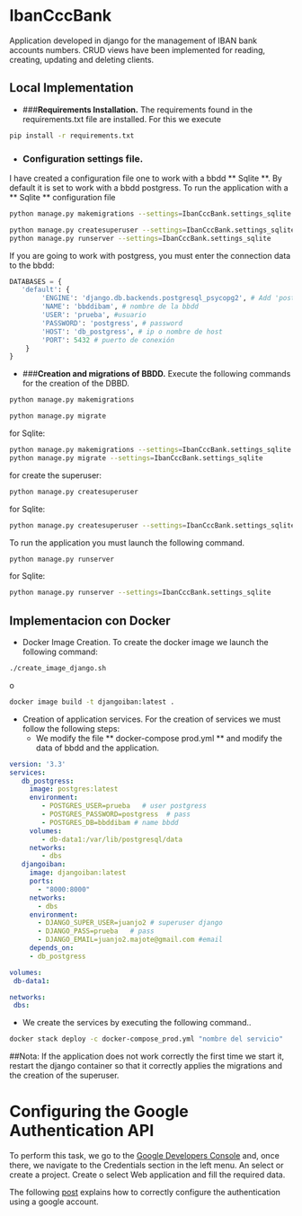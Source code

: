   **IbanCccBank**
  = 

Application developed in django for the management of IBAN bank accounts numbers.
CRUD views have been implemented for reading, creating, updating and deleting clients.

**Local Implementation**
-

- ###**Requirements Installation.**
The requirements found in the requirements.txt file are installed. For this we execute

````bash
pip install -r requirements.txt
````

- ### **Configuration settings file.** ###
I have created a configuration file one to work with a bbdd ** Sqlite **. By default it is set
to work with a bbdd postgress.
To run the application with a ** Sqlite ** configuration file

````bash
python manage.py makemigrations --settings=IbanCccBank.settings_sqlite

python manage.py createsuperuser --settings=IbanCccBank.settings_sqlite
python manage.py runserver --settings=IbanCccBank.settings_sqlite
```` 
If you are going to work with postgress, you must enter the connection data to the bbdd:

````python
DATABASES = {
   'default': {
        'ENGINE': 'django.db.backends.postgresql_psycopg2', # Add 'postgresql_psycopg2'
        'NAME': 'bbddibam', # nombre de la bbdd
        'USER': 'prueba', #usuario
        'PASSWORD': 'postgress', # password 
        'HOST': 'db_postgress', # ip o nombre de host
        'PORT': 5432 # puerto de conexión
    }
}
````

- ###**Creation and migrations of BBDD.**
Execute the following commands for the creation of the DBBD.

````bash
python manage.py makemigrations
````

````bash
python manage.py migrate
````
for Sqlite:

````bash
python manage.py makemigrations --settings=IbanCccBank.settings_sqlite
python manage.py migrate --settings=IbanCccBank.settings_sqlite

````
for create the superuser:
````bash
python manage.py createsuperuser
````
for Sqlite:
````bash
python manage.py createsuperuser --settings=IbanCccBank.settings_sqlite
````
To run the application you must launch the following command.

````bash
python manage.py runserver
```` 
for Sqlite:
````bash
python manage.py runserver --settings=IbanCccBank.settings_sqlite
````

**Implementacion con Docker**
-

- Docker Image Creation.
To create the docker image we launch the following command:
````bash
./create_image_django.sh
````
o
````bash
docker image build -t djangoiban:latest .
````
- Creation of application services.
For the creation of services we must follow the following steps:
   - We modify the file ** docker-compose prod.yml ** and modify the data of bbdd and the application.
 ````yaml
version: '3.3'
services:
    db_postgress:
      image: postgres:latest
      environment:
         - POSTGRES_USER=prueba   # user postgress
         - POSTGRES_PASSWORD=postgress  # pass
         - POSTGRES_DB=bbddibam # name bbdd
      volumes:
         - db-data1:/var/lib/postgresql/data
      networks:
         - dbs
    djangoiban:
      image: djangoiban:latest
      ports:
        - "8000:8000"
      networks:
        - dbs
      environment:
        - DJANGO_SUPER_USER=juanjo2 # superuser django
        - DJANGO_PASS=prueba   # pass
        - DJANGO_EMAIL=juanjo2.majote@gmail.com #email
      depends_on:
      - db_postgress

volumes:
  db-data1:

networks:
  dbs:
```` 
   - We create the services by executing the following command..
 
    
````bash
docker stack deploy -c docker-compose_prod.yml "nombre del servicio"
````

##Nota:
If the application does not work correctly the first time we start it, restart the django container so that it correctly 
applies the migrations and the creation of the superuser.

Configuring the Google Authentication API
=
To perform this task, we go to the 
[Google Developers Console](https://console.developers.google.com/) and, once there, we navigate to the Credentials 
section in the left menu. An select or create a project. Create o select  Web application and fill the required data.

The following [post](https://medium.com/trabe/oauth-authentication-in-django-with-social-auth-c67a002479c1) explains 
how to correctly configure the authentication using a google account.


